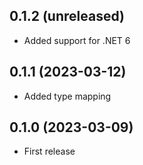 ## 0.1.2 (unreleased)

- Added support for .NET 6

## 0.1.1 (2023-03-12)

- Added type mapping

## 0.1.0 (2023-03-09)

- First release
